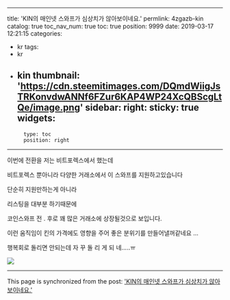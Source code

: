 
---
title: 'KIN의 매인넷 스와프가 심상치가 않아보이네요.'
permlink: 4zgazb-kin
catalog: true
toc_nav_num: true
toc: true
position: 9999
date: 2019-03-17 12:21:15
categories:
- kr
tags:
- kr
- kin
thumbnail: 'https://cdn.steemitimages.com/DQmdWiigJsTRKonvdwANNf6FZur6KAP4WP24XcQBScgLtQe/image.png'
sidebar:
    right:
        sticky: true
widgets:
    -
        type: toc
        position: right
---


이번에 전환을 저는 비트포렉스에서 했는데

비트포렉스 뿐아니라 다양한 거래소에서 이 스와프를 지원하고있습니다

단순히 지원만하는게 아니라 

리스팅을 대부분 하기때문에

코인스와프 전 . 후로 꽤 많은 거래소에 상장될것으로 보입니다.

이런 움직임이 킨의 가격에도 영향을 주어 좋은 분위기를 만들어낼꺼같네요
...

행복회로 돌리면 안되는데 자 꾸 돌 리 게 되 네.....ㅠ

![](https://cdn.steemitimages.com/DQmdWiigJsTRKonvdwANNf6FZur6KAP4WP24XcQBScgLtQe/image.png)

- - -

This page is synchronized from the post: ['KIN의 매인넷 스와프가 심상치가 않아보이네요.'](https://steemit.com/@virus707/4zgazb-kin)
